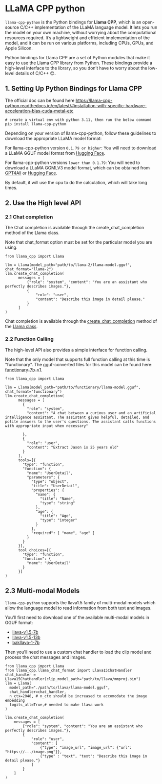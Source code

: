 # LLaMA CPP python

`llama-cpp-python` is the Python bindings for **Llama CPP**, which is an open-source C/C++ implementation of the 
LLaMA language model. It lets you run the model on your own machine, without worrying about the computational 
resources required. It’s a lightweight and efficient implementation of the model, and it can be run on various 
platforms, including CPUs, GPUs, and Apple Silicon.

Python bindings for Llama CPP are a set of Python modules that make it easy to use the Llama CPP library from Python. 
These bindings provide a high-level interface to the library, so you don’t have to worry about the low-level details of C/C++ 😊.


## 1. Setting Up Python Bindings for Llama CPP

The official doc can be found here https://llama-cpp-python.readthedocs.io/en/latest/#installation-with-specific-hardware-acceleration-blas-cuda-metal-etc

```shell
# create a virtual env with python 3.11, then run the below command
pip install llama-cpp-python
```

Depending on your version of llama-cpp-python, follow these guidelines to download the appropriate LLaMA model format:

For llama-cpp-python version `0.1.79 or higher`: You will need to download a LLaMA GGUF model format from 
[Hugging Face](https://huggingface.co/TheBloke/Llama-2-13B-GGUF/tree/main).

 For llama-cpp-python versions `lower than 0.1.79`: You will need to download a LLaMA GGMLV3 model format, which can be 
 obtained from [GPT4All](https://gpt4all.io/index.html) or [Hugging Face](https://huggingface.co/TheBloke/Llama-2-13B-chat-GGML).
 
By default, it will use the cpu to do the calculation, which will take long times.

## 2. Use the High level API

### 2.1 Chat completion

The Chat completion is available through the create_chat_completion method of the Llama class.

Note that chat_format option must be set for the particular model you are using.
```shell
from llama_cpp import Llama

llm = Llama(model_path="path/to/llama-2/llama-model.gguf", chat_format="llama-2")
llm.create_chat_completion(
      messages = [
          {"role": "system", "content": "You are an assistant who perfectly describes images."},
          {
              "role": "user",
              "content": "Describe this image in detail please."
          }
      ]
)
```

Chat completion is available through the [create_chat_completion](https://llama-cpp-python.readthedocs.io/en/latest/api-reference/#llama_cpp.Llama.create_chat_completion) method of the [Llama class](https://llama-cpp-python.readthedocs.io/en/latest/api-reference/#llama_cpp.Llama).



### 2.2 Function Calling

The high-level API also provides a simple interface for function calling.

Note that the only model that supports full function calling at this time is "functionary". The gguf-converted 
files for this model can be found here: [functionary-7b-v1](https://huggingface.co/abetlen/functionary-7b-v1-GGUF/tree/main).


```shell
from llama_cpp import Llama

llm = Llama(model_path="path/to/functionary/llama-model.gguf", chat_format="functionary")
llm.create_chat_completion(
      messages = [
        {
          "role": "system",
          "content": "A chat between a curious user and an artificial intelligence assistant. The assistant gives helpful, detailed, and polite answers to the user's questions. The assistant calls functions with appropriate input when necessary"

        },
        {
          "role": "user",
          "content": "Extract Jason is 25 years old"
        }
      ],
      tools=[{
        "type": "function",
        "function": {
          "name": "UserDetail",
          "parameters": {
            "type": "object",
            "title": "UserDetail",
            "properties": {
              "name": {
                "title": "Name",
                "type": "string"
              },
              "age": {
                "title": "Age",
                "type": "integer"
              }
            },
            "required": [ "name", "age" ]
          }
        }
      }],
      tool_choices=[{
        "type": "function",
        "function": {
          "name": "UserDetail"
        }
      }]
)
```


## 2.3 Multi-modal Models

`llama-cpp-python` supports the llava1.5 family of multi-modal models which allow the language model to read information from both text and images.

You'll first need to download one of the available multi-modal models in GGUF format:
- [llava-v1.5-7b](https://huggingface.co/mys/ggml_llava-v1.5-7b)
- [llava-v1.5-13b](https://huggingface.co/mys/ggml_llava-v1.5-13b)
- [bakllava-1-7b](https://huggingface.co/mys/ggml_bakllava-1)

Then you'll need to use a custom chat handler to load the clip model and process the chat messages and images.

```shell
from llama_cpp import Llama
from llama_cpp.llama_chat_format import Llava15ChatHandler
chat_handler = Llava15ChatHandler(clip_model_path="path/to/llava/mmproj.bin")
llm = Llama(
  model_path="./path/to/llava/llama-model.gguf",
  chat_handler=chat_handler,
  n_ctx=2048, # n_ctx should be increased to accomodate the image embedding
  logits_all=True,# needed to make llava work
)

llm.create_chat_completion(
    messages = [
        {"role": "system", "content": "You are an assistant who perfectly describes images."},
        {
            "role": "user",
            "content": [
                {"type": "image_url", "image_url": {"url": "https://.../image.png"}},
                {"type" : "text", "text": "Describe this image in detail please."}
            ]
        }
    ]
)
```
